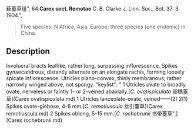 薮薹草组",
64.**Carex sect. Remotae** C. B. Clarke J. Linn. Soc., Bot. 37: 3. 1904.",

> Five species: N Africa, Asia, Europe; three species (one endemic) in China.

## Description
Involucral bracts leaflike, rather long, surpassing inflorescence. Spikes gynaecandrous, distantly alternate on an elongate rachis, forming loosely spicate inflorescence. Utricles plano-convex, thinly membranous, rather narrowly winged above, not spongy.
  "keylist": "
1 Utricles ovate to broadly ovate, nerveless or faintly 1- or 2-veined abaxially.[*C. ovatispiculata* 卵穗薹草](Carex ovatispiculata.md)
1 Utricles lanceolate-ovate, veined——(2)
2(1) Spikes ovate-globose, 4-6 mm.[*C. remotiuscula* 丝引薹草](Carex remotiuscula.md)
2 Spikes oblong, 5-15 mm.[*C. rochebrunii* 书带薹草",](Carex rochebrunii.md)
